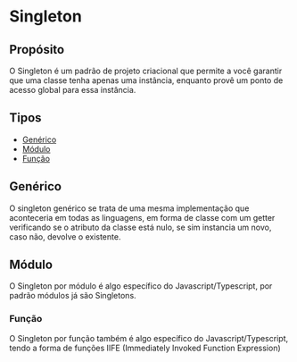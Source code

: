 # Singleton

## Propósito

O Singleton é um padrão de projeto criacional que permite a você garantir que uma classe tenha apenas uma instância, enquanto provê um ponto de acesso global para essa instância.

## Tipos

- [Genérico](#generic)
- [Módulo](#module)
- [Função](#usage)

## Genérico <a name = "generic"></a>

O singleton genérico se trata de uma mesma implementação que aconteceria em todas as linguagens, em forma de classe com um getter verificando se o atributo da classe está nulo, se sim instancia um novo, caso não, devolve o existente.

## Módulo <a name = "module"></a>

O Singleton por módulo é algo específico do Javascript/Typescript, por padrão módulos já são Singletons.

### Função

O Singleton por função também é algo específico do Javascript/Typescript, tendo a forma de funções IIFE (Immediately Invoked Function Expression)
